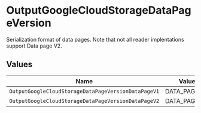 # OutputGoogleCloudStorageDataPageVersion

Serialization format of data pages. Note that not all reader implentations support Data page V2.


## Values

| Name                                                | Value                                               |
| --------------------------------------------------- | --------------------------------------------------- |
| `OutputGoogleCloudStorageDataPageVersionDataPageV1` | DATA_PAGE_V1                                        |
| `OutputGoogleCloudStorageDataPageVersionDataPageV2` | DATA_PAGE_V2                                        |